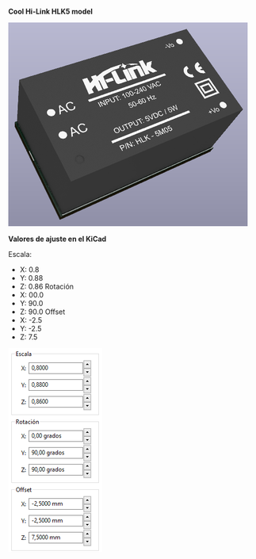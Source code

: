 **Cool Hi-Link HLK5 model**

![Optional Text](../Hi-Link_HLK5/hlk5.png)

**Valores de ajuste en el KiCad**

Escala:
  - X: 0.8
  - Y: 0.88
  - Z: 0.86
Rotación
  - X: 00.0
  - Y: 90.0
  - Z: 90.0
Offset
  - X: -2.5
  - Y: -2.5
  - Z: 7.5

![Optional Text](../Hi-Link_HLK5/ajustes.png)
